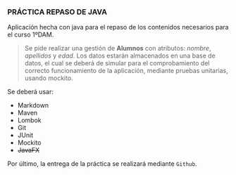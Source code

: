 ### PRÁCTICA REPASO DE JAVA

Aplicación hecha con java para el repaso de los contenidos necesarios para el curso 1ºDAM.

> Se pide realizar una gestión de **Alumnos** con atributos: *nombre*, *apellidos* y *edad*. Los datos estarán almacenados en una base de datos, el cual se deberá de simular para el comprobamiento del correcto funcionamiento de la aplicación, mediante pruebas unitarias, usando mockito.

Se deberá usar:
- Markdown
- Maven
- Lombok
- Git
- JUnit
- Mockito
- ~~JavaFX~~

Por último, la entrega de la práctica se realizará mediante ```Github```.